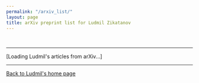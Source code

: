 ```yaml
---
permalink: "/arxiv_list/"
layout: page
title: arXiv preprint list for Ludmil Zikatanov
---
```

<p>&nbsp;</p>
<hr/>
<p></p>

<script type="text/javascript"><!--var arxiv_authorid="https://arxiv.org/a/0000-0002-5189-4230";var arxiv_format="arxiv";var arxiv_max_entries=0;var arxiv_includeSummary=0;--></script>
<script type="text/javascript" src="http://arxiv.org/js/myarticles.js"></script>
<div id="arxivfeed">[Loading Ludmil's articles from  arXiv...]</div>
<hr/>
<div>
<p>
<a href="http://ludmil02.github.io/">Back to Ludmil's home page</a>
</p>
</div>
